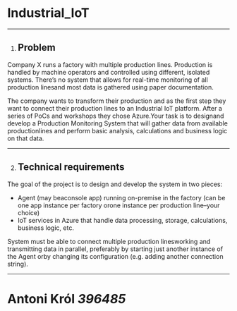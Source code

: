 # Industrial_IoT
________________________________
1. ## Problem

Company X runs a factory with multiple production lines. Production is handled by machine operators and controlled using different, isolated systems. There’s no system that allows for real-time monitoring of all production linesand most data is gathered using paper documentation.

The company wants to transform their production and as the first step they want to connect their production lines to an Industrial IoT platform. After a series of PoCs and workshops they chose Azure.Your task is to designand develop a Production Monitoring System that will gather data from available productionlines and perform basic analysis, calculations and business logic on that data.

__________________________________
2. ## Technical requirements

The goal of the project is to design and develop the system in two pieces:

  - Agent (may beaconsole app) running on-premise in the factory (can be one app instance per factory orone instance per production line–your choice) 
  - IoT services in Azure that handle data processing, storage, calculations, business logic, etc.


System must be able to connect multiple production linesworking and transmitting data in parallel, preferably by starting just another instance of the Agent orby changing its configuration (e.g. adding another connection string).
_________________________________
# Antoni Król *396485*
